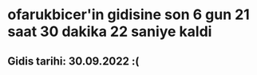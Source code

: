 # ofarukbicer'in gidisine son 6 gun 21 saat 30 dakika 22 saniye kaldi

## Gidis tarihi: 30.09.2022 :(